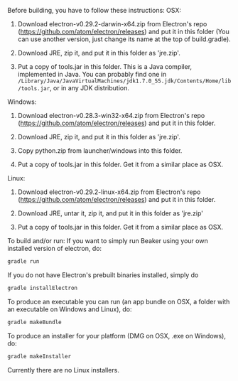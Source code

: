 <!--
    Copyright 2015 TWO SIGMA OPEN SOURCE, LLC

    Licensed under the Apache License, Version 2.0 (the "License");
    you may not use this file except in compliance with the License.
    You may obtain a copy of the License at

           http://www.apache.org/licenses/LICENSE-2.0

    Unless required by applicable law or agreed to in writing, software
    distributed under the License is distributed on an "AS IS" BASIS,
    WITHOUT WARRANTIES OR CONDITIONS OF ANY KIND, either express or implied.
    See the License for the specific language governing permissions and
    limitations under the License.
-->

Before building, you have to follow these instructions:
OSX:

1. Download electron-v0.29.2-darwin-x64.zip from Electron's repo (https://github.com/atom/electron/releases) and put it in this folder (You can use another version, just change its name at the top of build.gradle).

2. Download JRE, zip it, and put it in this folder as 'jre.zip'.

3. Put a copy of tools.jar in this folder. This is a Java compiler, implemented in Java. You can probably find one in `/Library/Java/JavaVirtualMachines/jdk1.7.0_55.jdk/Contents/Home/lib/tools.jar`, or in any JDK distribution.

Windows:

1. Download electron-v0.28.3-win32-x64.zip from Electron's repo (https://github.com/atom/electron/releases) and put it in this folder.

2. Download JRE, zip it, and put it in this folder as 'jre.zip'.

3. Copy python.zip from launcher/windows into this folder.

4. Put a copy of tools.jar in this folder. Get it from a similar place as OSX.

Linux:

1. Download electron-v0.29.2-linux-x64.zip from Electron's repo (https://github.com/atom/electron/releases) and put it in this folder.

2. Download JRE, untar it, zip it, and put it in this folder as 'jre.zip'

3. Put a copy of tools.jar in this folder. Get it from a similar place as OSX.

To build and/or run:
If you want to simply run Beaker using your own installed version of electron, do:

```sh
gradle run
```

If you do not have Electron's prebuilt binaries installed, simply do

```sh
gradle installElectron
```

To produce an executable you can run (an app bundle on OSX, a folder with an executable on Windows and Linux), do:
```sh
gradle makeBundle
```

To produce an installer for your platform (DMG on OSX, .exe on Windows), do:
```sh
gradle makeInstaller
```

Currently there are no Linux installers.

